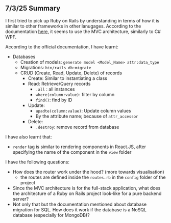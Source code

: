 ## 7/3/25 Summary
I first tried to pick up Ruby on Rails by understanding in terms of how it is similar to other frameworks in other lanugages. According to the documentation <a href="https://guides.rubyonrails.org/getting_started.html">here</a>, it seems to use the MVC architecture, similarly to C# WPF.

According to the official documentation, I have learnt:
- Databases
    - Creation of models: ```generate model <Model_Name> attr:data_type```
    - Migrations: ```bin/rails db:migrate```
    - CRUD (Create, Read, Update, Delete) of records
        - Create: Similar to instantiating a class
        - Read: Retrieve/Query records
            - ```.all``` : all instances
            - ```where(column:value)```: filter by column
            - ```find()```: find by ID
        - Update:
            - ```upadte(column:value)```: Update column values
            - By the attribute name; because of ```attr_accessor```
        - Delete:
            - ```.destroy```: remove record from database

I have also learnt that:
- ```render``` tag is similar to rendering components in React.JS, after specifying the name of the component in the ```view``` folder


I have the following questions:
- How does the router work under the hood? (more towards visualisation)
    - the routes are defined inside the ```routes.rb``` in the ```config``` folder of the project
- Since the MVC architecture is for the full-stack application, what does the architecture of a Ruby on Rails project look-like for a pure backend server?
- Not only that but the documentation mentioned about database migration for SQL. How does it work if the database is a NoSQL database (especially for MongoDB)?